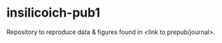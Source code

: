 # insilicoich-pub1
Repository to reproduce data &amp; figures found in &lt;link to prepub/journal>.
